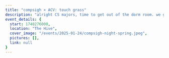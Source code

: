 ```yaml
---
title: "compsigh × ACV: touch grass"
description: "alright CS majors, time to get out of the dorm room. we go minigolf :)"
event_details: {
  start: 1740276000,
  location: "The Hive",
  cover_image: "/events/2025-01-24/compsigh-night-spring.jpeg",
  pictures: [],
  link: null
}
---
```

